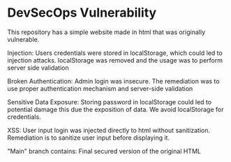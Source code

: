 # DevSecOps Vulnerability

This repository has a simple website made in html that was originally vulnerable.


Injection: Users credentials were stored in localStorage, which could led to injection attacks. localStorage was removed and the usage was to perform server side validation

Broken Authentication: Admin login was insecure. The remediation was to use proper authentication mechanism and server-side validation

Sensitive Data Exposure: Storing password in localStorage could led to potential damage this due the exposition of data. We avoid localStorage for credentials.

XSS: User input login was injected directly to html without sanitization. Remediation is to sanitize user input before displaying it.

"Main" branch contains: Final secured version of the original HTML

